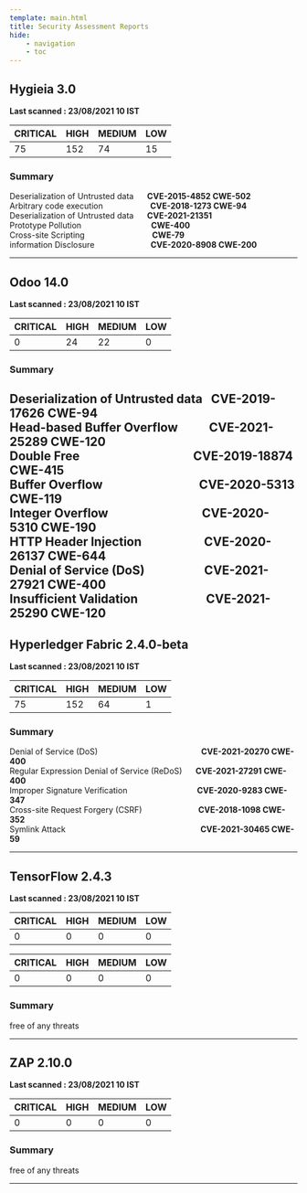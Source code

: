 ```yaml
---
template: main.html
title: Security Assessment Reports
hide: 
    - navigation
    - toc
---
```




## **Hygieia**  3.0  
**Last scanned  : 23/08/2021 10 IST**


 | CRITICAL  |  HIGH   |    MEDIUM  |   LOW  |   
 |-----------|---------|------------|--------|
 |  75       |  152    |   74       |    15  |


### **Summary**
<!-- 
    Deserialization of Untrusted data [**CVE-2015-4852, **CVE-2015-7501, CWE-502]

    Arbitrary code execution [**CVE-2018-1273, CWE-94]

    Prototype Pollution [CWE-400]     -->

Deserialization of Untrusted data &nbsp;&nbsp;&nbsp;&nbsp; **CVE-2015-4852  CWE-502** <br>
Arbitrary code execution &nbsp;&nbsp;&nbsp;&nbsp;&nbsp;&nbsp;&nbsp;&nbsp;&nbsp;&nbsp;&nbsp;&nbsp;&nbsp;&nbsp;&nbsp;&nbsp;&nbsp;&nbsp;&nbsp; **CVE-2018-1273 CWE-94**  <br>
Deserialization of Untrusted data &nbsp;&nbsp;&nbsp;&nbsp; **CVE-2021-21351** <br>
Prototype Pollution &nbsp;&nbsp;&nbsp;&nbsp;&nbsp;&nbsp;&nbsp;&nbsp;&nbsp;&nbsp;&nbsp;&nbsp;&nbsp;&nbsp;&nbsp;&nbsp;&nbsp;&nbsp;&nbsp;&nbsp;&nbsp;&nbsp;&nbsp;&nbsp;&nbsp;&nbsp;&nbsp;&nbsp;&nbsp; **CWE-400** <br>
Cross-site Scripting &nbsp;&nbsp;&nbsp;&nbsp;&nbsp;&nbsp;&nbsp;&nbsp;&nbsp;&nbsp;&nbsp;&nbsp;&nbsp;&nbsp;&nbsp;&nbsp;&nbsp;&nbsp;&nbsp;&nbsp;&nbsp;&nbsp;&nbsp;&nbsp;&nbsp;&nbsp;&nbsp;&nbsp; **CWE-79**<br>
information Disclosure &nbsp;&nbsp;&nbsp;&nbsp;&nbsp;&nbsp;&nbsp;&nbsp;&nbsp;&nbsp;&nbsp;&nbsp;&nbsp;&nbsp;&nbsp;&nbsp;&nbsp;&nbsp;&nbsp;&nbsp;&nbsp;&nbsp;&nbsp; **CVE-2020-8908  CWE-200**<br>

---

## **Odoo**   14.0
**Last scanned  : 23/08/2021 10 IST**

 | CRITICAL  |  HIGH   |    MEDIUM  |   LOW  |   
 |-----------|---------|------------|--------|
 |  0       |  24    |   22       |    0  |

### **Summary**

Deserialization of Untrusted data   &nbsp;&nbsp;**CVE-2019-17626 CWE-94** <br>
Head-based Buffer Overflow   &nbsp;&nbsp;&nbsp;&nbsp;&nbsp;&nbsp;&nbsp;&nbsp;&nbsp;&nbsp;**CVE-2021-25289 CWE-120** <br>
Double Free &nbsp;&nbsp;&nbsp;&nbsp;&nbsp;&nbsp;&nbsp;&nbsp;&nbsp;&nbsp;&nbsp;&nbsp;&nbsp;&nbsp;&nbsp;&nbsp;&nbsp;&nbsp;&nbsp;&nbsp;&nbsp;&nbsp;&nbsp;&nbsp;&nbsp;&nbsp;&nbsp;&nbsp;&nbsp;&nbsp;&nbsp;&nbsp;&nbsp;&nbsp;&nbsp;&nbsp;&nbsp;&nbsp;&nbsp;**CVE-2019-18874 CWE-415** <br>
Buffer Overflow &nbsp;&nbsp;&nbsp;&nbsp;&nbsp;&nbsp;&nbsp;&nbsp;&nbsp;&nbsp;&nbsp;&nbsp;&nbsp;&nbsp;&nbsp;&nbsp;&nbsp;&nbsp;&nbsp;&nbsp;&nbsp;&nbsp;&nbsp;&nbsp;&nbsp;&nbsp;&nbsp;&nbsp;&nbsp;&nbsp;&nbsp;&nbsp;&nbsp;**CVE-2020-5313 CWE-119** <br>
Integer Overflow     &nbsp;&nbsp;&nbsp;&nbsp;&nbsp;&nbsp;&nbsp;&nbsp;&nbsp;&nbsp;&nbsp;&nbsp;&nbsp;&nbsp;&nbsp;&nbsp;&nbsp;&nbsp;&nbsp;&nbsp;&nbsp;&nbsp;&nbsp;&nbsp;&nbsp;&nbsp;&nbsp;&nbsp;&nbsp;&nbsp;&nbsp;&nbsp;**CVE-2020-5310 CWE-190** <br>
HTTP Header Injection &nbsp;&nbsp;&nbsp;&nbsp;&nbsp;&nbsp;&nbsp;&nbsp;&nbsp;&nbsp;&nbsp;&nbsp;&nbsp;&nbsp;&nbsp;&nbsp;&nbsp;&nbsp;&nbsp;&nbsp;&nbsp;**CVE-2020-26137 CWE-644** <br>
Denial of Service (DoS) &nbsp;&nbsp;&nbsp;&nbsp;&nbsp;&nbsp;&nbsp;&nbsp;&nbsp;&nbsp;&nbsp;&nbsp;&nbsp;&nbsp;&nbsp;&nbsp;&nbsp;&nbsp;&nbsp;&nbsp;**CVE-2021-27921 CWE-400** <br>
Insufficient Validation &nbsp;&nbsp;&nbsp;&nbsp;&nbsp;&nbsp;&nbsp;&nbsp;&nbsp;&nbsp;&nbsp;&nbsp;&nbsp;&nbsp;&nbsp;&nbsp;&nbsp;&nbsp;&nbsp;&nbsp;&nbsp;&nbsp;&nbsp;**CVE-2021-25290 CWE-120** <br>
---

## **Hyperledger Fabric**  2.4.0-beta
**Last scanned  : 23/08/2021 10 IST**

 | CRITICAL  |  HIGH   |    MEDIUM  |   LOW  |   
 |-----------|---------|------------|--------|
 |  75       |  152    |   64       |    1   |

### **Summary**

Denial of Service (DoS) &nbsp;&nbsp;&nbsp;&nbsp;&nbsp;&nbsp;&nbsp;&nbsp;&nbsp;&nbsp;&nbsp;&nbsp;&nbsp;&nbsp;&nbsp;&nbsp;&nbsp;&nbsp;&nbsp;&nbsp;&nbsp;&nbsp;&nbsp;&nbsp;&nbsp;&nbsp;&nbsp;&nbsp;&nbsp;&nbsp;&nbsp;&nbsp;&nbsp;&nbsp;&nbsp;&nbsp;&nbsp;&nbsp;&nbsp;&nbsp;&nbsp;&nbsp;&nbsp;&nbsp;&nbsp;**CVE-2021-20270 CWE-400** <br>
Regular Expression Denial of Service (ReDoS)  &nbsp;&nbsp;&nbsp;&nbsp; **CVE-2021-27291 CWE-400** <br>
Improper Signature Verification &nbsp;&nbsp;&nbsp;&nbsp;&nbsp;&nbsp;&nbsp;&nbsp;&nbsp;&nbsp;&nbsp;&nbsp;&nbsp;&nbsp;&nbsp;&nbsp;&nbsp;&nbsp;&nbsp;&nbsp;&nbsp;&nbsp;&nbsp;&nbsp;&nbsp;&nbsp;&nbsp;&nbsp;&nbsp;&nbsp;**CVE-2020-9283 CWE-347** <br>
Cross-site Request Forgery (CSRF)  &nbsp;&nbsp;&nbsp;&nbsp;&nbsp;&nbsp;&nbsp;&nbsp;&nbsp;&nbsp;&nbsp;&nbsp;&nbsp;&nbsp;&nbsp;&nbsp;&nbsp;&nbsp;&nbsp;&nbsp;&nbsp;&nbsp;&nbsp;&nbsp;**CVE-2018-1098 CWE-352** <br>
Symlink Attack &nbsp;&nbsp;&nbsp;&nbsp;&nbsp;&nbsp;&nbsp;&nbsp;&nbsp;&nbsp;&nbsp;&nbsp;&nbsp;&nbsp;&nbsp;&nbsp;&nbsp;&nbsp;&nbsp;&nbsp;&nbsp;&nbsp;&nbsp;&nbsp;&nbsp;&nbsp;&nbsp;&nbsp;&nbsp;&nbsp;&nbsp;&nbsp;&nbsp;&nbsp;&nbsp;&nbsp;&nbsp;&nbsp;&nbsp;&nbsp;&nbsp;&nbsp;&nbsp;&nbsp;&nbsp;&nbsp;&nbsp;&nbsp;&nbsp;&nbsp;&nbsp;&nbsp;&nbsp;&nbsp;&nbsp;&nbsp;&nbsp;&nbsp;&nbsp;**CVE-2021-30465 CWE-59** <br>

---



## **TensorFlow**  2.4.3
**Last scanned  : 23/08/2021 10 IST**

 | CRITICAL  |  HIGH   |    MEDIUM  |   LOW  |   
 |-----------|---------|------------|--------|
 |  0        |  0      |   0        |    0   |

 | CRITICAL  |  HIGH   |    MEDIUM  |   LOW  |   
 |-----------|---------|------------|--------|
 |  0        |  0      |   0        |    0   |


### **Summary**

free of any threats

---

## **ZAP**  2.10.0
**Last scanned  : 23/08/2021 10 IST**

 | CRITICAL  |  HIGH   |    MEDIUM  |   LOW  |   
 |-----------|---------|------------|--------|
 |  0        |  0      |    0       |    0   |

### **Summary**

free of any threats

---



